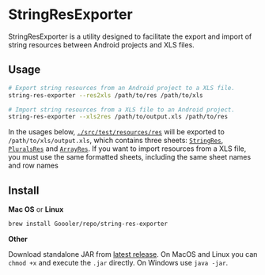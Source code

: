 # StringResExporter

StringResExporter is a utility designed to facilitate the export and import of string resources between Android projects and XLS files.

Usage
-----

```sh
# Export string resources from an Android project to a XLS file.
string-res-exporter --res2xls /path/to/res /path/to/xls

# Import string resources from a XLS file to an Android project.
string-res-exporter --xls2res /path/to/output.xls /path/to/res
```

In the usages below, [`./src/test/resources/res`](src/test/resources/res) will be exported to `/path/to/xls/output.xls`,
which contains three sheets: [`StringRes`](src/test/resources/sheets/StringRes.csv),
[`PluralsRes`](src/test/resources/sheets/PluralsRes.csv) and [`ArrayRes`](src/test/resources/sheets/ArrayRes.csv).
If you want to import resources from a XLS file, you must use the same formatted sheets,
including the same sheet names and row names

## Install

**Mac OS** or **Linux**

```sh
brew install Goooler/repo/string-res-exporter
```

**Other**

Download standalone JAR from
[latest release](https://github.com/Goooler/StringResExporter/releases/latest).
On MacOS and Linux you can `chmod +x` and execute the `.jar` directly.
On Windows use `java -jar`.
